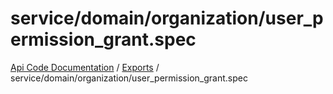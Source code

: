 # service/domain/organization/user\_permission\_grant.spec
 
[Api Code Documentation](../README.md) / [Exports](../modules.md) / service/domain/organization/user\_permission\_grant.spec
